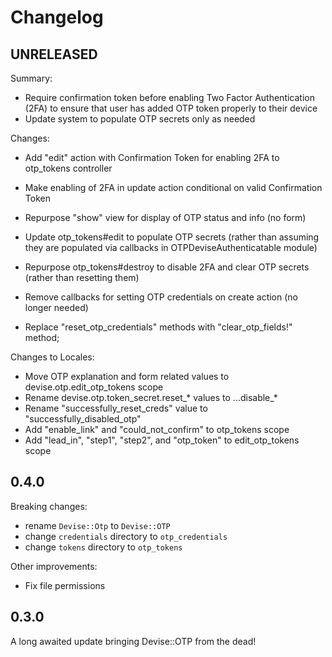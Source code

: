 # Changelog

## UNRELEASED

Summary:
- Require confirmation token before enabling Two Factor Authentication (2FA) to ensure that user has added OTP token properly to their device
- Update system to populate OTP secrets only as needed

Changes:
- Add "edit" action with Confirmation Token for enabling 2FA to otp_tokens controller
- Make enabling of 2FA in update action conditional on valid Confirmation Token
- Repurpose "show" view for display of OTP status and info (no form)

- Update otp_tokens#edit to populate OTP secrets (rather than assuming they are populated via callbacks in OTPDeviseAuthenticatable module)
- Repurpose otp_tokens#destroy to disable 2FA and clear OTP secrets (rather than resetting them)

- Remove callbacks for setting OTP credentials on create action (no longer needed)
- Replace "reset_otp_credentials" methods with "clear_otp_fields!" method;

Changes to Locales:
- Move OTP explanation and form related values to devise.otp.edit_otp_tokens scope
- Rename devise.otp.token_secret.reset_\* values to ...disable_\*
- Rename "successfully_reset_creds" value to "successfully_disabled_otp"
- Add "enable_link" and "could_not_confirm" to otp_tokens scope
- Add "lead_in", "step1", "step2", and "otp_token" to edit_otp_tokens scope

## 0.4.0

Breaking changes:

- rename `Devise::Otp` to `Devise::OTP`
- change `credentials` directory to `otp_credentials`
- change `tokens` directory to `otp_tokens`

Other improvements:

- Fix file permissions

## 0.3.0

A long awaited update bringing Devise::OTP from the dead!
